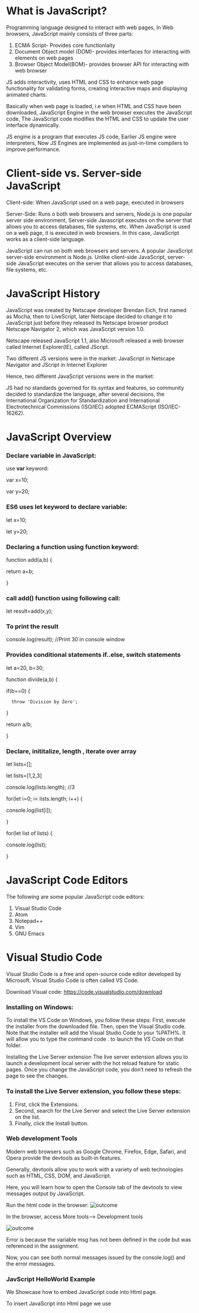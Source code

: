 # What is JavaScript?
Programming language designed to interact with web pages, In Web browsers, JavaScript mainly consists of three parts:
1. ECMA Script- Provides core functionlaity
2. Document Object model (DOM)- provides interfaces for interacting with elements on web pages
3. Browser Object Model(BOM)- provides browser API for interacting with web browser

JS adds interactivity, uses HTML and CSS to enhance web page functionality for validating forms, creating interactive maps and displaying animated charts.

Basically when web page is loaded, i.e when HTML and CSS have been downloaded, JavaScript Engine in the web browser executes the JavaScript code, The JavaScript code modifies the HTML and CSS to update the user interface dynamically.

JS engine is a program that executes JS code, Earlier JS engine were interpreters, Now JS Engines are implemented as just-in-time compilers to improve performance.

# Client-side vs. Server-side JavaScript
Client-side: When JavaScript used on a web page, executed in browsers

Server-Side: Runs o both web browsers and servers, Node.js is one popular server side environment, Server-side Javascript executes on the server that allows you to access databases, file systems, etc.
When JavaScript is used on a web page, it is executed in web browsers. In this case, JavaScript works as a client-side language.

JavaScript can run on both web browsers and servers. A popular JavaScript server-side environment is Node.js. Unlike client-side JavaScript, server-side JavaScript executes on the server that allows you to access databases, file systems, etc.

# JavaScript History
JavaScript was created by Netscape developer Brendan Eich, first named as Mocha, then to LiveScript, later Netscape decided to change it to JavaScript just before they released its Netscape browser product Netscape Navigator 2, which was JavaScript version 1.0.

Netscape released JavaScript 1.1, also Microsoft released a web browser called Internet Explorer(IE), called JScript.

Two different JS versions were in the market: JavaScript in Netscape Navigator and JScript in Internet Explorer

Hence, two different JavaScript versions were in the market:

JS had no standards governed for its syntax and features, so community decided to standardize the language, after several decisions, the International Organization for Standardization and International Electrotechnical Commissions (ISO/IEC) adopted ECMAScript (ISO/IEC-16262).

# JavaScript Overview
### Declare variable in JavaScript:
use **var** keyword:

var x=10;

var y=20;

### ES6 uses let keyword to declare variable:
let x=10;

let y=20;

### Declaring a function using function keyword:
function add(a,b) {

return a+b;

}

### call add() function using following call:
let result=add(x,y);

### To print the result
console.log(result); //Print 30 in console window

### Provides conditional statements if..else, switch statements
let a=20, b=30;

function divide(a,b) {

  if(b==0) {
    
      throw 'Division by Zero';
    
  }
  
  return a/b;
  
 }
 
 ### Declare, inititalize, length , iterate over array
 
 let lists=[];
 
 let lists=[1,2,3]
 
 console.log(lists.length); //3
 
 for(let i=0; i< lists.length; i++) {
 
  console.log(list[i]);
  
 }
 
 for(let list of lists) {
 
  console.log(list);
  
 }
 
 # JavaScript Code Editors
 
 The following are some popular JavaScript code editors:
1. Visual Studio Code
2. Atom
3. Notepad++
4. Vim
5. GNU Emacs

# Visual Studio Code
Visual Studio Code is a free and open-source code editor developed by Microsoft. Visual Studio Code is often called VS Code.

Download Visual code: https://code.visualstudio.com/download

### Installing on Windows:
To install the VS Code on Windows, you follow these steps:
First, execute the installer from the downloaded file. Then, open the Visual Studio code. Note that the installer will add the Visual Studio Code to your %PATH%. It will allow you to type the command code . to launch the VS Code on that folder.

Installing the Live Server extension
The live server extension allows you to launch a development local server with the hot reload feature for static pages. Once you change the JavaScript code, you don’t need to refresh the page to see the changes.

### To install the Live Server extension, you follow these steps:
1. First, click the Extensions.
2. Second, search for the Live Server and select the Live Server extension on the list.
3. Finally, click the Install button.

### Web development Tools
Modern web browsers such as Google Chrome, Firefox, Edge, Safari, and Opera provide the devtools as built-in features.

Generally, devtools allow you to work with a variety of web technologies such as HTML, CSS, DOM, and JavaScript.

Here, you will learn how to open the Console tab of the devtools to view messages output by JavaScript.

Run the html code in the browser:
![outcome](./devtools.JPG)

In the browser, access More tools--> Development tools

![outcome](./dev.JPG)

Error is because the variable msg has not been defined in the code but was referenced in the assignment.

Now, you can see both normal messages issued by the console.log() and the error messages. 

### JavScript HelloWorld Example
We Showcase how to embed JavaScript code into Html page.

To insert JavaScript into Html page we use <script> element, which can be used in two ways.
1. Embed JavaScript code in an Html page
2. Referencing an external JavaScript file

1. Embed JavaScript code in an Html Page

Refer to the HelloWorld.html file, double click which triggers HelloWorld messgae in the browser.

![outcome](./01.JPG)

![outcome](./02.JPG)

2. Include an External JavaScript file

Create file with .js extension and place it in directory.

Then use the URL to the JavaScript source code file in the src attribute of the <script> element

app.js file will look like this:

![outcome](./03.JPG)

html file look like this: Create a directory called js and save the html file and import the app.js file in the html file using <script> element as shown.

![outcome](./04.JPG)

![outcome](./02.JPG)

Multiple JavaScript files on a page are interpreted in an oder they appear by the JavaScript engine. For example as shown below
When you have multiple JavaScript files on a page, the JavaScript engine interprets the files in the order that they appear. For example: as shown below, service.js is interpreted first then app.js file.

![outcome](./05.JPG)

It is always recommended when you have many external JavaScript files, include them just befor the <body> tag is closed.

### The asynch and defer attributes

To change gow browser executes JavaScript files, async and defer attributes of ,script> element is used. Attributes will take effect only on external script files. 

async attribute instructs web browser to execute asynchronously, execution of files doesnot guarntee any order, as in shown below either service.js or app.js can be executed first.

![outcome](./06.JPG)

The defer attribute requests the web browser to execute the script file after the HTML document has been parsed.

![outcome](./07.JPG)

Even though we place the <script> element in the <head> section, the script will wait for the browser to receive the closing tag <html> to start executing.

# Summary
1. Use <script> element to include a JavaScript file in a HTML page.
2. The async attribute of the <script> element instructs the web browser to fetch the JavaScript file in parallel and then parse and execute as soon as the JavaScript file is available.
3. The defer attribute of the <script> element allows the web browser to execute the JavaScript file after the document has been parsed.



